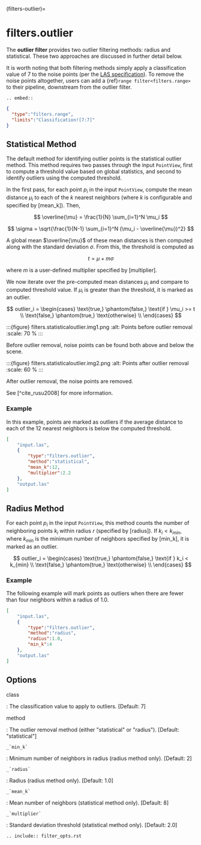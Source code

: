 (filters-outlier)=

# filters.outlier

The **outlier filter** provides two outlier filtering methods: radius and
statistical. These two approaches are discussed in further detail below.

It is worth noting that both filtering methods simply apply a classification
value of 7 to the noise points (per the [LAS specification]).
To remove the noise
points altogether, users can add a {ref}`range filter<filters.range>` to their
pipeline, downstream from the outlier filter.

```{eval-rst}
.. embed::
```

```json
{
  "type":"filters.range",
  "limits":"Classification![7:7]"
}
```

## Statistical Method

The default method for identifying outlier points is the statistical outlier method. This method requires two passes through the input `PointView`, first to compute a threshold value based on global statistics, and second to identify outliers using the computed threshold.

In the first pass, for each point $p_i$ in the input `PointView`, compute the mean distance $\mu_i$ to each of the $k$ nearest neighbors (where $k$ is configurable and specified by [mean_k]). Then,

$$
\overline{\mu} = \frac{1}{N} \sum_{i=1}^N \mu_i
$$

$$
\sigma = \sqrt{\frac{1}{N-1} \sum_{i=1}^N (\mu_i - \overline{\mu})^2}
$$

A global mean $\overline{\mu}$ of these mean distances is then computed along with the standard deviation $\sigma$. From this, the threshold is computed as

$$
t = \mu + m\sigma
$$

where $m$ is a user-defined multiplier specified by [multiplier].

We now iterate over the pre-computed mean distances $\mu_i$ and compare to computed threshold value. If $\mu_i$ is greater than the threshold, it is marked as an outlier.

$$
outlier_i = \begin{cases}
    \text{true,} \phantom{false,} \text{if } \mu_i >= t \\
    \text{false,} \phantom{true,} \text{otherwise} \\
\end{cases}
$$

:::{figure} filters.statisticaloutlier.img1.png
:alt: Points before outlier removal
:scale: 70 %
:::

Before outlier removal, noise points can be found both above and below the
scene.

:::{figure} filters.statisticaloutlier.img2.png
:alt: Points after outlier removal
:scale: 60 %
:::

After outlier removal, the noise points are removed.

See [^cite_rusu2008] for more information.

### Example

In this example, points are marked as outliers if the average distance to each
of the 12 nearest neighbors is below the computed threshold.

```json
[
    "input.las",
    {
        "type":"filters.outlier",
        "method":"statistical",
        "mean_k":12,
        "multiplier":2.2
    },
    "output.las"
]
```

## Radius Method

For each point $p_i$ in the input `PointView`, this method counts the
number of neighboring points $k_i$ within radius $r$ (specified by
[radius]). If $k_i<k_{min}$, where $k_{min}$ is the minimum number
of neighbors specified by [min_k], it is marked as an outlier.

$$
outlier_i = \begin{cases}
    \text{true,} \phantom{false,} \text{if } k_i < k_{min} \\
    \text{false,} \phantom{true,} \text{otherwise} \\
\end{cases}
$$

### Example

The following example will mark points as outliers when there are fewer than
four neighbors within a radius of 1.0.

```json
[
    "input.las",
    {
        "type":"filters.outlier",
        "method":"radius",
        "radius":1.0,
        "min_k":4
    },
    "output.las"
]
```

## Options

class

: The classification value to apply to outliers. \[Default: 7\]

method

: The outlier removal method (either "statistical" or "radius").
  \[Default: "statistical"\]

`` _`min_k` ``

: Minimum number of neighbors in radius (radius method only). \[Default: 2\]

`` _`radius` ``

: Radius (radius method only). \[Default: 1.0\]

`` _`mean_k` ``

: Mean number of neighbors (statistical method only). \[Default: 8\]

`` _`multiplier` ``

: Standard deviation threshold (statistical method only). \[Default: 2.0\]

```{eval-rst}
.. include:: filter_opts.rst
```

[las specification]: http://www.asprs.org/a/society/committees/standards/LAS_1_4_r13.pdf
